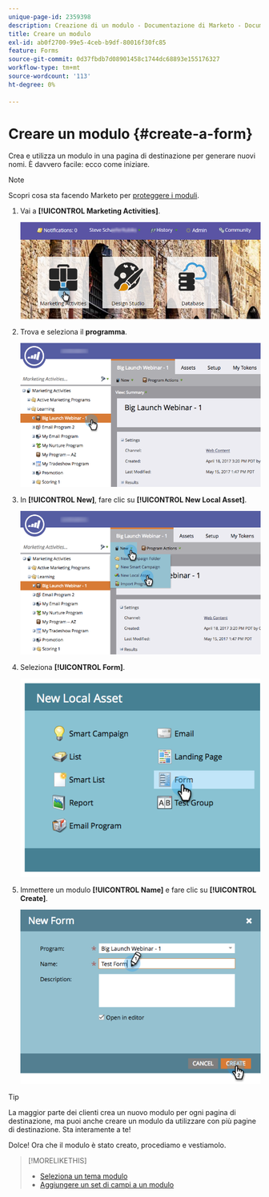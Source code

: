 ```yaml
---
unique-page-id: 2359398
description: Creazione di un modulo - Documentazione di Marketo - Documentazione del prodotto
title: Creare un modulo
exl-id: ab0f2700-99e5-4ceb-b9df-80016f30fc85
feature: Forms
source-git-commit: 0d37fbdb7d08901458c1744dc68893e155176327
workflow-type: tm+mt
source-wordcount: '113'
ht-degree: 0%

---
```


# Creare un modulo {#create-a-form}

Crea e utilizza un modulo in una pagina di destinazione per generare nuovi nomi. È davvero facile: ecco come iniziare.

>[!NOTE]
>
>Scopri cosa sta facendo Marketo per [proteggere i moduli](https://nation.marketo.com/t5/Product-Documents/Forms-Service-Enhancements/ta-p/303670#M1038).

1. Vai a **[!UICONTROL Marketing Activities]**.

   ![](assets/login-marketing-activities.png)

1. Trova e seleziona il **programma**.

   ![](assets/programseelct.png)

1. In **[!UICONTROL New]**, fare clic su **[!UICONTROL New Local Asset]**.

   ![](assets/newlocalasset.png)

1. Seleziona **[!UICONTROL Form]**.

   ![](assets/image2014-9-15-17-3a1-3a20.png)

1. Immettere un modulo **[!UICONTROL Name]** e fare clic su **[!UICONTROL Create]**.

   ![](assets/newformwithhands.png)

>[!TIP]
>
>La maggior parte dei clienti crea un nuovo modulo per ogni pagina di destinazione, ma puoi anche creare un modulo da utilizzare con più pagine di destinazione. Sta interamente a te!

Dolce! Ora che il modulo è stato creato, procediamo e vestiamolo.

>[!MORELIKETHIS]
>
>* [Seleziona un tema modulo](/help/marketo/product-docs/demand-generation/forms/creating-a-form/select-a-form-theme.md)
>* [Aggiungere un set di campi a un modulo](/help/marketo/product-docs/demand-generation/forms/form-fields/add-a-fieldset-to-a-form.md)
